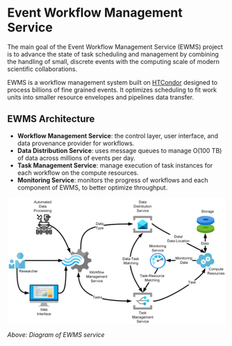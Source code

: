 # Event Workflow Management Service

The main goal of the Event Workflow Management Service (EWMS) project is to
advance the state of task scheduling and management by combining the
handling of small, discrete events with the computing scale of modern
scientific collaborations.

EWMS is a workflow management system built on
[HTCondor](https://htcondor.readthedocs.io) designed to process billions of
fine grained events.  It optimizes scheduling to fit work units into smaller
resource envelopes and pipelines data transfer.

## EWMS Architecture

* **Workflow Management Service**: the control layer, user interface, and
  data provenance provider for workflows.
* **Data Distribution Service**: uses message queues to manage O(100 TB)
  of data across millions of events per day.
* **Task Management Service**: manage execution of task instances for each
  workflow on the compute resources.
* **Monitoring Service**: monitors the progress of workflows and each
  component of EWMS, to better optimize throughput.

![Diagram](images/overview.png)

*Above: Diagram of EWMS service*
